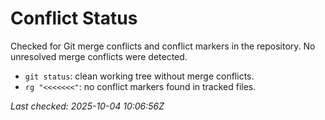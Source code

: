 # Conflict Status

Checked for Git merge conflicts and conflict markers in the repository. No unresolved merge conflicts were detected.

- `git status`: clean working tree without merge conflicts.
- `rg "<<<<<<<"`: no conflict markers found in tracked files.

_Last checked: 2025-10-04 10:06:56Z_
